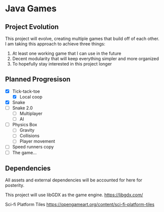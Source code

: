# Java Games
## Project Evolution
This project will evolve, creating multiple games that build off of each other. I am taking this approach to achieve three things:
1. At least one working game that I can use in the future
2. Decent modularity that will keep everything simpler and more organized
3. To hopefully stay interested in this project longer

## Planned Progresison

- [x]	Tick-tack-toe
    - [x]	Local coop
- [X] Snake
- [ ] Snake 2.0
    - [ ]   Multiplayer
    - [ ]	AI
- [ ]	Physics Box
    - [ ]	Gravity
    - [ ]	Collisions
    - [ ]	Player movement
- [ ]	Speed runners copy
- [ ] The game…

## Dependencies
All assets and external dependencies will be accounted for here for posterity.

This project will use libGDX as the game engine. https://libgdx.com/

Sci-fi Platform Tiles https://opengameart.org/content/sci-fi-platform-tiles
